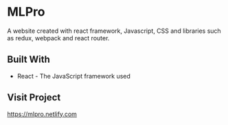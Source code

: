 # MLPro
A website created with react framework, Javascript, CSS and libraries such as redux, webpack and react router. 

## Built With

- React - The JavaScript framework used


## Visit Project

https://mlpro.netlify.com
